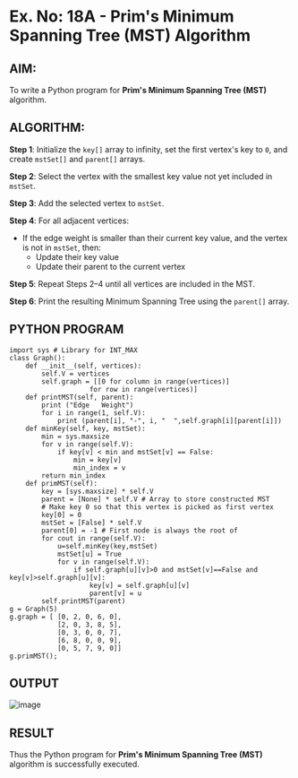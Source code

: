 # Ex. No: 18A - Prim's Minimum Spanning Tree (MST) Algorithm

## AIM:
To write a Python program for **Prim's Minimum Spanning Tree (MST)** algorithm.

## ALGORITHM:

**Step 1**: Initialize the `key[]` array to infinity, set the first vertex's key to `0`, and create `mstSet[]` and `parent[]` arrays.

**Step 2**: Select the vertex with the smallest key value not yet included in `mstSet`.

**Step 3**: Add the selected vertex to `mstSet`.

**Step 4**: For all adjacent vertices:
- If the edge weight is smaller than their current key value, and the vertex is not in `mstSet`, then:
  - Update their key value
  - Update their parent to the current vertex

**Step 5**: Repeat Steps 2–4 until all vertices are included in the MST.

**Step 6**: Print the resulting Minimum Spanning Tree using the `parent[]` array.

## PYTHON PROGRAM

```
import sys # Library for INT_MAX
class Graph():
	def __init__(self, vertices):
		self.V = vertices
		self.graph = [[0 for column in range(vertices)]
					for row in range(vertices)]
	def printMST(self, parent):
		print ("Edge   Weight")
		for i in range(1, self.V):
			print (parent[i], "-", i, "  ",self.graph[i][parent[i]])
	def minKey(self, key, mstSet):
		min = sys.maxsize
		for v in range(self.V):
			if key[v] < min and mstSet[v] == False:
				min = key[v]
				min_index = v
		return min_index
	def primMST(self):
		key = [sys.maxsize] * self.V
		parent = [None] * self.V # Array to store constructed MST
		# Make key 0 so that this vertex is picked as first vertex
		key[0] = 0
		mstSet = [False] * self.V
		parent[0] = -1 # First node is always the root of
		for cout in range(self.V):
			u=self.minKey(key,mstSet)
			mstSet[u] = True
			for v in range(self.V):
			    if self.graph[u][v]>0 and mstSet[v]==False and key[v]>self.graph[u][v]:
			        key[v] = self.graph[u][v]
			        parent[v] = u
		self.printMST(parent)
g = Graph(5)
g.graph = [ [0, 2, 0, 6, 0],
			[2, 0, 3, 8, 5],
			[0, 3, 0, 0, 7],
			[6, 8, 0, 0, 9],
			[0, 5, 7, 9, 0]]
g.primMST();
```

## OUTPUT
![image](https://github.com/user-attachments/assets/1dd7bffb-d520-41dc-be63-168f41640d01)

## RESULT
Thus the Python program for **Prim's Minimum Spanning Tree (MST)** algorithm is successfully executed.

